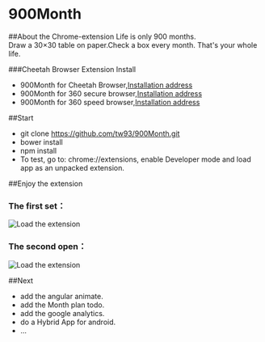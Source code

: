 # 900Month
##About the Chrome-extension
Life is only 900 months.  
Draw a 30×30 table on paper.Check a box every month.  That's your whole life. 

###Cheetah Browser Extension Install

 - 900Month for Cheetah Browser,[Installation address](http://store.liebao.cn/search.html?keyword=900Month) 
 - 900Month for 360 secure browser,[Installation address](https://ext.se.360.cn/webstore/search/900Month)
 - 900Month for 360 speed browser,[Installation address](https://ext.chrome.360.cn/webstore/search/900Month)


##Start

 - git clone  https://github.com/tw93/900Month.git
 - bower install
 - npm install
 - To test, go to: chrome://extensions, enable Developer mode and load app as an unpacked extension.

##Enjoy the extension
 
### The first set：
 ![Load the extension](http://7xir1l.com1.z0.glb.clouddn.com/chrome.png)

### The second open：
 ![Load the extension](http://7xir1l.com1.z0.glb.clouddn.com/all.png)

##Next
 
 - add the angular animate.
 - add the Month plan todo.
 - add the google analytics.
 - do a Hybrid App for android.
 - ...


